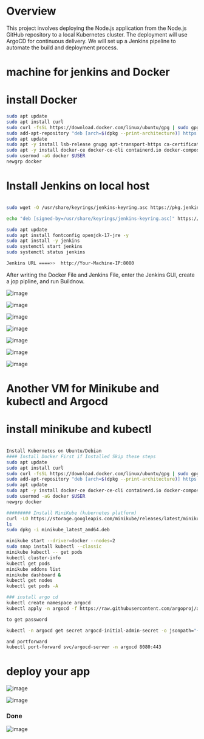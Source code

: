 # Overview
This project involves deploying the Node.js application from the Node.js GitHub repository 
to a local Kubernetes cluster. The deployment will use ArgoCD for continuous delivery. We 
will set up a Jenkins pipeline to automate the build and deployment process.

# machine for jenkins and Docker 

# install Docker
```bash
sudo apt update
sudo apt install curl
sudo curl -fsSL https://download.docker.com/linux/ubuntu/gpg | sudo gpg --dearmor -o /etc/apt/trusted.gpg.d/docker.gpg
sudo add-apt-repository "deb [arch=$(dpkg --print-architecture)] https://download.docker.com/linux/ubuntu $(lsb_release -cs) stable"
sudo apt update
sudo apt -y install lsb-release gnupg apt-transport-https ca-certificates curl software-properties-common
sudo apt -y install docker-ce docker-ce-cli containerd.io docker-compose-plugin docker-registry
sudo usermod -aG docker $USER
newgrp docker
```
# Install Jenkins on local host
```bash

sudo wget -O /usr/share/keyrings/jenkins-keyring.asc https://pkg.jenkins.io/debian-stable/jenkins.io-2023.key

echo "deb [signed-by=/usr/share/keyrings/jenkins-keyring.asc]" https://pkg.jenkins.io/debian-stable binary/ | sudo tee /etc/apt/sources.list.d/jenkins.list > /dev/null

sudo apt update
sudo apt install fontconfig openjdk-17-jre -y
sudo apt install -y jenkins
sudo systemctl start jenkins
sudo systemctl status jenkins

Jenkins URL ====>>  http://Your-Machine-IP:8080
```
After writing the Docker File and Jenkins File, enter the Jenkins GUI, create a jop pipline, and run Buildnow.

![image](https://github.com/user-attachments/assets/a0cad970-d2e0-4f12-972c-e0f1d26bb446)

![image](https://github.com/user-attachments/assets/15aa3211-3a24-42ac-9b9d-a82dcef5df8a)


![image](https://github.com/user-attachments/assets/0937d2d8-16fb-4a8b-b837-b3ffdb453e20)

![image](https://github.com/user-attachments/assets/5eae3d62-817d-44c7-9ded-a267e0ce5afb)

![image](https://github.com/user-attachments/assets/082f9cac-b6e2-47e6-97d7-8fbc04bcd7ad)

![image](https://github.com/user-attachments/assets/31daf16a-32b1-4931-8e09-9ce3de9745c9)

![image](https://github.com/user-attachments/assets/f6da31f4-bf85-40cb-8af3-0bd99acc6c3c)




# Another VM for Minikube and kubectl and Argocd

# install minikube and kubectl 

```bash

Install Kubernetes on Ubuntu/Debian 
#### Install Docker First if Installed Skip these steps
sudo apt update
sudo apt install curl
sudo curl -fsSL https://download.docker.com/linux/ubuntu/gpg | sudo gpg --dearmor -o /etc/apt/trusted.gpg.d/docker.gpg
sudo add-apt-repository "deb [arch=$(dpkg --print-architecture)] https://download.docker.com/linux/ubuntu $(lsb_release -cs) stable"
sudo apt update
sudo apt -y install docker-ce docker-ce-cli containerd.io docker-compose-plugin docker-registry 
sudo usermod -aG docker $USER
newgrp docker

######### Install MiniKube (kubernetes platform)
curl -LO https://storage.googleapis.com/minikube/releases/latest/minikube_latest_amd64.deb
ls
sudo dpkg -i minikube_latest_amd64.deb

minikube start --driver=docker --nodes=2
sudo snap install kubectl --classic
minikube kubectl -- get pods
kubectl cluster-info
kubectl get pods
minikube addons list
minikube dashboard &
kubectl get nodes
kubectl get pods -A

### install argo cd
kubectl create namespace argocd
kubectl apply -n argocd -f https://raw.githubusercontent.com/argoproj/argo-cd/stable/manifests/install.yaml

to get password

kubectl -n argocd get secret argocd-initial-admin-secret -o jsonpath="{.data.password}" | base64 -d; echo

and portforward
kubectl port-forward svc/argocd-server -n argocd 8080:443

```
#  deploy your app  

![image](https://github.com/user-attachments/assets/f65f936c-8d06-4eed-8319-ea66b92c091d)


![image](https://github.com/user-attachments/assets/1733766f-663a-4b6f-8ce2-c82533448584)






### Done 
![image](https://github.com/user-attachments/assets/64b5a45b-84a8-4043-9a1a-840f037cf7fd)
